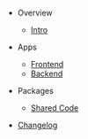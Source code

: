 <!-- markdownlint-disable first-line-h1 -->

- Overview

  - [Intro](/)
- Apps

  - [Frontend](/apps/frontend/)
  - [Backend](/apps/backend/)
- Packages

  - [Shared Code](/packages/shared/)
- [Changelog](changelog.md)
